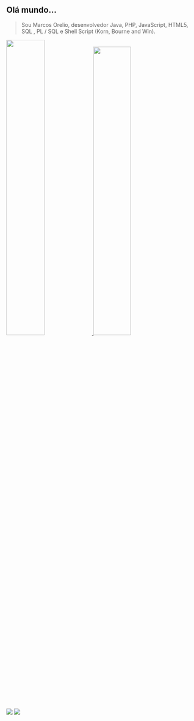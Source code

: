 ## Olá mundo...
> Sou Marcos Orelio, desenvolvedor Java, PHP, JavaScript, HTML5, SQL , PL / SQL e Shell Script (Korn, Bourne and Win).

<a href="!#">
  <img src="http://tiny.cc/pr2zuz" width="44.54%"/>
  <img src="http://tiny.cc/us2zuz" width="44%"/>
</a>

[![](http://tiny.cc/sr2zuz)](mailto:bw.marcos@gmail.com)
[![](http://tiny.cc/tr2zuz)](https://www.linkedin.com/in/marcosorelio)
